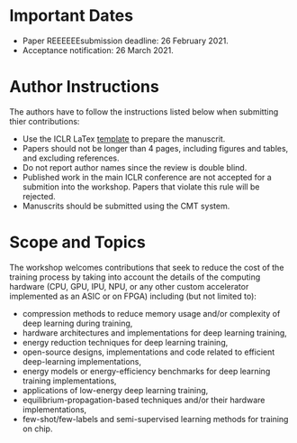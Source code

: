 # Important Dates

- Paper REEEEEEsubmission deadline: 26 February 2021.
- Acceptance notification: 26 March 2021.

# Author Instructions

The authors have to follow the instructions listed below when submitting thier contributions:

- Use the ICLR LaTex [template](https://github.com/ICLR/Master-Template/raw/master/archive/iclr2021.zip) to prepare the manuscrit.
- Papers should not be longer than 4 pages, including figures and tables, and excluding references.
- Do not report author names since the review is double blind.
- Published work in the main ICLR conference are not accepted for a submition into the workshop. Papers that violate this rule will be rejected.  
- Manuscrits should be submitted using the CMT system. 

# Scope and Topics

The workshop welcomes contributions that seek to reduce the cost of the training process by taking into account the details of the computing hardware (CPU, GPU, IPU, NPU, or any other custom accelerator implemented as an ASIC or on FPGA) including (but not limited to):

- compression methods to reduce memory usage and/or complexity of deep learning during training,
- hardware architectures and implementations for deep learning training,
- energy reduction techniques for deep learning training,
- open-source designs, implementations and code related to efficient deep-learning implementations,
- energy models or energy-efficiency benchmarks for deep learning training implementations,
- applications of low-energy deep learning training,
- equilibrium-propagation-based techniques and/or their hardware implementations,
- few-shot/few-labels and semi-supervised learning methods for training on chip. 
